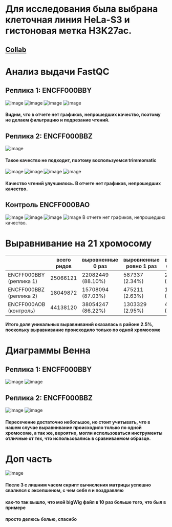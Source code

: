 # Для исследования была выбрана клеточная линия HeLa-S3 и гистоновая метка H3K27ac.
## [Collab](https://colab.research.google.com/drive/1l7UA337chu7f1U688NHymSyIday1OENJ?usp=sharing)
# Анализ выдачи FastQC
## Реплика 1: ENCFF000BBY
![image](https://user-images.githubusercontent.com/43317906/222156204-878df1f1-733f-4d84-8ff8-573f9ab956da.png)
![image](https://user-images.githubusercontent.com/43317906/222156287-fa4efef3-09be-4d61-8bd2-8edf85fb10e5.png)
![image](https://user-images.githubusercontent.com/43317906/222156317-c539bd31-ab6e-46fd-bd72-2cb5a5f7530b.png)
![image](https://user-images.githubusercontent.com/43317906/222156396-9b9f30cd-f293-4e61-b8da-49677572331a.png)

#### Видим, что в отчете нет графиков, непрошедших качество, поэтому не делаем фильтрацию и подрезание чтений.
## Реплика 2: ENCFF000BBZ
![image](https://user-images.githubusercontent.com/43317906/222156455-1ed9c9da-15e8-4db1-90cb-2196fcb1d4b4.png)
#### Такое качество не подходит, поэтому воспользуемся trimmomatic
![image](https://user-images.githubusercontent.com/43317906/222156708-06fb73c8-7574-4a2a-83fa-f3a2338ea8a5.png)
![image](https://user-images.githubusercontent.com/43317906/222156767-747489d3-9e71-499a-a56c-6e58d83638ef.png)
![image](https://user-images.githubusercontent.com/43317906/222156803-81af6011-6c7a-4423-b1e5-6e1cb2e1bbdd.png)
![image](https://user-images.githubusercontent.com/43317906/222156864-86d0a480-fcbc-40b9-b537-3638b193993e.png)
#### Качество чтений улучшилось. В отчете нет графиков, непрошедших качество.
## Контроль ENCFF000BAO
![image](https://user-images.githubusercontent.com/43317906/222157765-9184315d-0b2c-4a4a-b783-da343e5ec12b.png)
![image](https://user-images.githubusercontent.com/43317906/222157903-c4be0dcd-ba35-410d-a56d-ce99fbfa4c44.png)
![image](https://user-images.githubusercontent.com/43317906/222157985-a3257879-d846-4264-b272-239391030227.png)
![image](https://user-images.githubusercontent.com/43317906/222158091-fc2e607c-f4fd-4db4-b1e6-ffd73fb1aa86.png)
В отчете нет графиков, непрошедших качество.
# Выравнивание на 21 хромосому
|                       |**всего ридов**|**выровненные 0 раз**|**выровненные ровно 1 раз**|**выровненные более 1 раза**|
|-----------------------|---------------|---------------------|---------------------------|----------------------------|
|ENCFF000BBY (реплика 1)|25066121|22082449 (88.10%)|587337 (2.34%)|2396335 (9.56%)|
|ENCFF000BBZ (реплика 2)|18049872|15708094 (87.03%)|475211 (2.63%)|1866567 (10.34%)|
|ENCFF000AOB (контроль) |44138120|38054247 (86.22%)|1303329 (2.95%)|4780544 (10.83%)|
#### Итого доля уникальных выравниваний оказалась в районе 2.5%, поскольку выравнивание происходило только по одной хромосоме
# Диаграммы Венна
## Реплика 1: ENCFF000BBY
![image](https://user-images.githubusercontent.com/43317906/222200914-33715d09-c160-4c41-abd7-3fc9f212a790.png)
![image](https://user-images.githubusercontent.com/43317906/222201022-3e6de257-5344-4d1d-a7ab-a87f60a7bedc.png)

## Реплика 2: ENCFF000BBZ
![image](https://user-images.githubusercontent.com/43317906/222201122-6e6b4325-817e-4f18-a99e-2c94ee567704.png)
![image](https://user-images.githubusercontent.com/43317906/222201258-ed13e9ac-0303-4241-836e-2346cfc7bc56.png)
#### Пересечение достаточно небольшое, но стоит учитывать, что в нашем случае выравнивание происходило только по одной хромосоме, а так же, вероятно, могли использоваться инструменты отличные от тех, что использовались в сравниваемом образце.

# Доп часть
![image](https://user-images.githubusercontent.com/43317906/222259623-48c016a1-e54b-4152-aadc-9fd9b67a886f.png)
#### После 3 с лишним часом скрипт вычисления матрицы успешно свалился с эксепшеном, с чем себя я и поздравляю
#### как-то так вышло, что мой bigWig файл в 10 раз больше того, что был в примере
#### просто делюсь болью, спасибо
